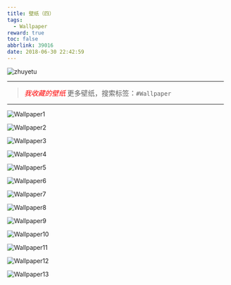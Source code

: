 ```yaml
---
title: 壁纸（四）
tags:
  - Wallpaper
reward: true
toc: false
abbrlink: 39016
date: 2018-06-30 22:42:59
---
```

![zhuyetu](http://wx3.sinaimg.cn/mw690/0068Se8Tgy1fsurjca6ykj31hc0u0duf.jpg)

---

<!-- more --> 

> *<font size=3 color=red>我收藏的壁纸</font>*
   <font size=3>更多壁纸，搜索标签：`#Wallpaper`</font>

---
![Wallpaper1](https://wx4.sinaimg.cn/mw690/0068Se8Tgy1fsurjvlk2vj31z4140qv5.jpg)

![Wallpaper2](https://wx1.sinaimg.cn/mw690/0068Se8Tgy1fsurjucdm5j335s23ux6q.jpg)

![Wallpaper3](https://wx1.sinaimg.cn/mw690/0068Se8Tgy1fsuroz2vvkj32yo1uoe8a.jpg)

![Wallpaper4](https://wx1.sinaimg.cn/mw690/0068Se8Tgy1fsurjpvyutj31xg13l7wh.jpg)

![Wallpaper5](https://wx1.sinaimg.cn/mw690/0068Se8Tgy1fsurjoqtmjj31hc0u04ph.jpg)

![Wallpaper6](https://wx1.sinaimg.cn/mw690/0068Se8Tgy1fsurjnge2dj32yo1o01l1.jpg)

![Wallpaper7](https://wx3.sinaimg.cn/mw690/0068Se8Tgy1fsurjizcu8j33y8280kjo.jpg)

![Wallpaper8](https://wx2.sinaimg.cn/mw690/0068Se8Tgy1fsurjfn9anj31hc0u07ep.jpg)

![Wallpaper9](https://wx3.sinaimg.cn/mw690/0068Se8Tgy1fsurjf45ohj32yo1o0wng.jpg)

![Wallpaper10](https://wx3.sinaimg.cn/mw690/0068Se8Tgy1fsurjca6ykj31hc0u0duf.jpg)

![Wallpaper11](https://wx4.sinaimg.cn/mw690/0068Se8Tgy1fsurjdtpzsj31hc0u0b2a.jpg)

![Wallpaper12](https://wx1.sinaimg.cn/mw690/0068Se8Tgy1fsurjbcbaej338c1uoe83.jpg)

![Wallpaper13](https://wx1.sinaimg.cn/mw690/0068Se8Tgy1fsurj8q0duj32971lghdv.jpg)
